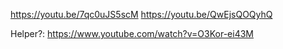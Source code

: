 https://youtu.be/7qc0uJS5scM
https://youtu.be/QwEjsQOQyhQ

Helper?:
https://www.youtube.com/watch?v=O3Kor-ei43M